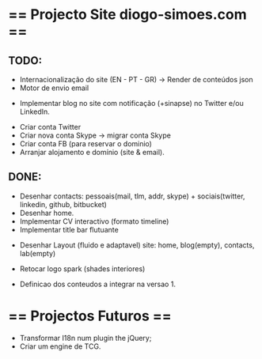 # == Projecto Site diogo-simoes.com == #

## TODO: ##
* Internacionalização do site (EN - PT - GR) -> Render de conteúdos json
* Motor de envio email
+ Implementar blog no site com notificação (+sinapse) no Twitter e/ou LinkedIn.
- Criar conta Twitter
- Criar nova conta Skype -> migrar conta Skype
- Criar conta FB (para reservar o dominio)
- Arranjar alojamento e domínio (site & email).

## DONE: ##
* Desenhar contacts: pessoais(mail, tlm, addr, skype) + sociais(twitter, linkedin, github, bitbucket)
* Desenhar home.
* Implementar CV interactivo (formato timeline)
* Implementar title bar flutuante
+ Desenhar Layout (fluido e adaptavel) site: home, blog(empty), contacts, lab(empty)
- Retocar logo spark (shades interiores)
* Definicao dos conteudos a integrar na versao 1.


# == Projectos Futuros == #

* Transformar I18n num plugin the jQuery;
* Criar um engine de TCG.
